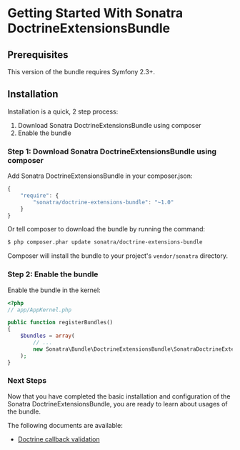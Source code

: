 Getting Started With Sonatra DoctrineExtensionsBundle
=====================================================

## Prerequisites

This version of the bundle requires Symfony 2.3+.

## Installation

Installation is a quick, 2 step process:

1. Download Sonatra DoctrineExtensionsBundle using composer
2. Enable the bundle

### Step 1: Download Sonatra DoctrineExtensionsBundle using composer

Add Sonatra DoctrineExtensionsBundle in your composer.json:

``` js
{
    "require": {
        "sonatra/doctrine-extensions-bundle": "~1.0"
    }
}
```

Or tell composer to download the bundle by running the command:

``` bash
$ php composer.phar update sonatra/doctrine-extensions-bundle
```

Composer will install the bundle to your project's `vendor/sonatra` directory.

### Step 2: Enable the bundle

Enable the bundle in the kernel:

``` php
<?php
// app/AppKernel.php

public function registerBundles()
{
    $bundles = array(
        // ...
        new Sonatra\Bundle\DoctrineExtensionsBundle\SonatraDoctrineExtensionsBundle(),
    );
}
```

### Next Steps

Now that you have completed the basic installation and configuration of the
Sonatra DoctrineExtensionsBundle, you are ready to learn about usages of the bundle.

The following documents are available:

- [Doctrine callback validation](doctrine_callback_validation.md)
